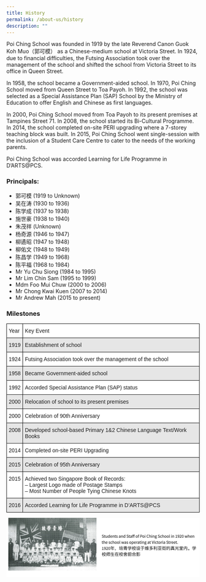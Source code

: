 ```yaml
---
title: History
permalink: /about-us/history
description: ""
---
```

Poi Ching School was founded in 1919 by the late Reverend Canon Guok Koh Muo（郭可模） as a Chinese-medium school at Victoria Street. In 1924, due to financial difficulties, the Futsing Association took over the management of the school and shifted the school from Victoria Street to its office in Queen Street.

In 1958, the school became a Government-aided school. In 1970, Poi Ching School moved from Queen Street to Toa Payoh. In 1992, the school was selected as a Special Assistance Plan (SAP) School by the Ministry of Education to offer English and Chinese as first languages.

In 2000, Poi Ching School moved from Toa Payoh to its present premises at Tampines Street 71. In 2008, the school started its Bi-Cultural Programme. In 2014, the school completed on-site PERI upgrading where a 7-storey teaching block was built. In 2015, Poi Ching School went single-session with the inclusion of a Student Care Centre to cater to the needs of the working parents.

Poi Ching School was accorded Learning for Life Programme in D’ARTS@PCS.

### Principals:

*   郭可模 (1919 to Unknown)
*   吴在涛 (1930 to 1936)
*   陈学成 (1937 to 1938)
*   施世豪 (1938 to 1940)
*   朱茂祥 (Unknown)
*   杨奇源 (1946 to 1947)
*   柳遹昭 (1947 to 1948)
*   柳佑文 (1948 to 1949)
*   陈昌学 (1949 to 1968)
*   陈平福 (1968 to 1984)
*   Mr Yu Chu Siong (1984 to 1995)
*   Mr Lim Chin Sam (1995 to 1999)
*   Mdm Foo Mui Chuw (2000 to 2006)
*   Mr Chong Kwai Kuen (2007 to 2014)
*   Mr Andrew Mah (2015 to present)

### Milestones

<style type="text/css">
.tg  {border-collapse:collapse;border-spacing:0;}
.tg td{border-color:black;border-style:solid;border-width:1px;font-family:Arial, sans-serif;font-size:14px;
  overflow:hidden;padding:10px 5px;word-break:normal;}
.tg th{border-color:black;border-style:solid;border-width:1px;font-family:Arial, sans-serif;font-size:14px;
  font-weight:normal;overflow:hidden;padding:10px 5px;word-break:normal;}
.tg .tg-rt4x{background-color:#E6E6E6;text-align:left;vertical-align:top}
.tg .tg-ktyi{background-color:#FFF;text-align:left;vertical-align:top}
</style>
<table class="tg">
<thead>
  <tr>
    <th class="tg-ktyi">Year</th>
    <th class="tg-ktyi">Key Event</th>
  </tr>
</thead>
<tbody>
  <tr>
    <td class="tg-rt4x">1919</td>
    <td class="tg-rt4x">Establishment of school</td>
  </tr>
  <tr>
    <td class="tg-ktyi">1924</td>
    <td class="tg-ktyi">Futsing Association took over the management of the school</td>
  </tr>
  <tr>
    <td class="tg-rt4x">1958</td>
    <td class="tg-rt4x">Became Government-aided school</td>
  </tr>
  <tr>
    <td class="tg-ktyi">1992</td>
    <td class="tg-ktyi">Accorded Special Assistance Plan (SAP) status</td>
  </tr>
  <tr>
    <td class="tg-rt4x">2000</td>
    <td class="tg-rt4x">Relocation of school to its present premises</td>
  </tr>
  <tr>
    <td class="tg-ktyi">2000</td>
    <td class="tg-ktyi">Celebration of 90th Anniversary</td>
  </tr>
  <tr>
    <td class="tg-rt4x">2008</td>
    <td class="tg-rt4x">Developed school-based Primary 1&amp;2 Chinese Language Text/Work Books</td>
  </tr>
  <tr>
    <td class="tg-ktyi">2014</td>
    <td class="tg-ktyi">Completed on-site PERI Upgrading</td>
  </tr>
  <tr>
    <td class="tg-rt4x">2015</td>
    <td class="tg-rt4x">Celebration of 95th Anniversary</td>
  </tr>
  <tr>
    <td class="tg-ktyi">2015</td>
    <td class="tg-ktyi">Achieved two Singapore Book of Records:<br>–          Largest Logo made of Postage Stamps<br>–          Most Number of People Tying Chinese Knots</td>
  </tr>
  <tr>
    <td class="tg-rt4x">2016</td>
    <td class="tg-rt4x">Accorded Learning for Life Programme in D’ARTS@PCS</td>
  </tr>
</tbody>
</table>

![](/images/history1.png)